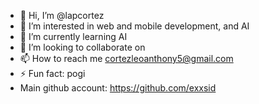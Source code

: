 - 👋 Hi, I’m @lapcortez
- 👀 I’m interested in web and mobile development, and AI
- 🌱 I’m currently learning AI
- 💞️ I’m looking to collaborate on 
- 📫 How to reach me cortezleoanthony5@gmail.com
- ⚡ Fun fact: pogi
- Main github account: https://github.com/exxsid

<!---
lapcortez/lapcortez is a ✨ special ✨ repository because its `README.md` (this file) appears on your GitHub profile.
You can click the Preview link to take a look at your changes.
--->
